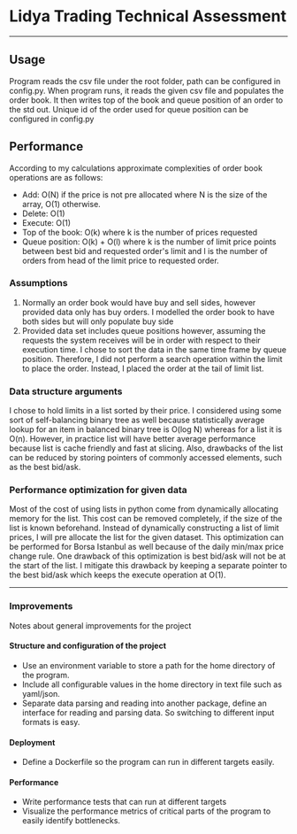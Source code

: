 # Lidya Trading Technical Assessment

---

## Usage

Program reads the csv file under the root folder, path can be configured in config.py. When program runs, it reads the
given csv file and populates the order book. It then writes top of the book and queue position of an order to the std
out. Unique id of the order used for queue position can be configured in config.py

## Performance

According to my calculations approximate complexities of order book operations are as follows:

- Add: O(N) if the price is not pre allocated where N is the size of the array, O(1) otherwise.
- Delete: O(1)
- Execute: O(1)
- Top of the book: O(k) where k is the number of prices requested
- Queue position: O(k) + O(l) where k is the number of limit price points between best bid and requested order's limit
  and l is the number of orders from head of the limit price to requested order.

### Assumptions

1. Normally an order book would have buy and sell sides, however provided data only has buy orders. I modelled the order
   book to have both sides but will only populate buy side
2. Provided data set includes queue positions however, assuming the requests the system receives will be in order with
   respect to their execution time. I chose to sort the data in the same time frame by queue position. Therefore, I did
   not perform a search operation within the limit to place the order. Instead, I placed the order at the tail of limit
   list.

### Data structure arguments

I chose to hold limits in a list sorted by their price. I considered using some sort of self-balancing binary tree as
well because statistically average lookup for an item in balanced binary tree is O(log N)
whereas for a list it is O(n). However, in practice list will have better average performance because list is cache
friendly and fast at slicing. Also, drawbacks of the list can be reduced by storing pointers of commonly accessed
elements, such as the best bid/ask.

### Performance optimization for given data

Most of the cost of using lists in python come from dynamically allocating memory for the list. This cost can be removed
completely, if the size of the list is known beforehand. Instead of dynamically constructing a list of limit prices, I
will pre allocate the list for the given dataset. This optimization can be performed for Borsa Istanbul as well because
of the daily min/max price change rule. One drawback of this optimization is best bid/ask will not be at the start of
the list. I mitigate this drawback by keeping a separate pointer to the best bid/ask which keeps the execute operation
at O(1).

---

### Improvements

Notes about general improvements for the project

#### Structure and configuration of the project

- Use an environment variable to store a path for the home directory of the program.
- Include all configurable values in the home directory in text file such as yaml/json.
- Separate data parsing and reading into another package, define an interface for reading and parsing data. So switching
  to different input formats is easy.

#### Deployment

- Define a Dockerfile so the program can run in different targets easily.

#### Performance

- Write performance tests that can run at different targets
- Visualize the performance metrics of critical parts of the program to easily identify bottlenecks.

